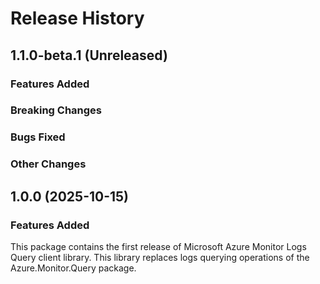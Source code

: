 # Release History

## 1.1.0-beta.1 (Unreleased)

### Features Added

### Breaking Changes

### Bugs Fixed

### Other Changes

## 1.0.0 (2025-10-15)

### Features Added

This package contains the first release of Microsoft Azure Monitor Logs Query client library. This library replaces logs querying operations of the Azure.Monitor.Query package.
